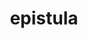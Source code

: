 ---
title: epistula
meaning: letter
ch: 7
pos: noun
stem: epistul
genend: ae
genhyph: -ae
abbgender: f.
abbgender2: fem.
gender: feminine
declension: first
derivative: epistle, epistolary
---